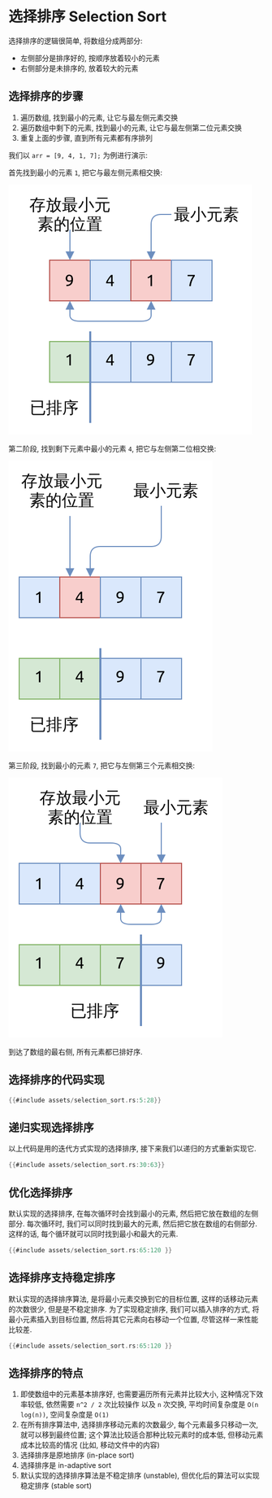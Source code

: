 # 选择排序 Selection Sort

选择排序的逻辑很简单, 将数组分成两部分:

- 左侧部分是排序好的, 按顺序放着较小的元素
- 右侧部分是未排序的, 放着较大的元素

## 选择排序的步骤

1. 遍历数组, 找到最小的元素, 让它与最左侧元素交换
2. 遍历数组中剩下的元素, 找到最小的元素, 让它与最左侧第二位元素交换
3. 重复上面的步骤, 直到所有元素都有序排列

我们以 `arr = [9, 4, 1, 7];` 为例进行演示:

首先找到最小的元素 `1`, 把它与最左侧元素相交换:

![selection sort pass 1](assets/selection-sort-pass1.svg)

第二阶段, 找到剩下元素中最小的元素 `4`, 把它与左侧第二位相交换:

![selection sort pass 2](assets/selection-sort-pass2.svg)

第三阶段, 找到最小的元素 `7`, 把它与左侧第三个元素相交换:

![selection sort pass 3](assets/selection-sort-pass3.svg)

到达了数组的最右侧, 所有元素都已排好序.

## 选择排序的代码实现

```rust
{{#include assets/selection_sort.rs:5:28}}
```

## 递归实现选择排序

以上代码是用的迭代方式实现的选择排序, 接下来我们以递归的方式重新实现它.

```rust
{{#include assets/selection_sort.rs:30:63}}
```

## 优化选择排序

默认实现的选择排序, 在每次循环时会找到最小的元素, 然后把它放在数组的左侧部分.
每次循环时, 我们可以同时找到最大的元素, 然后把它放在数组的右侧部分. 这样的话, 每个循环就可以同时找到最小和最大的元素.

```rust
{{#include assets/selection_sort.rs:65:120 }}
```

## 选择排序支持稳定排序

默认实现的选择排序算法, 是将最小元素交换到它的目标位置, 这样的话移动元素的次数很少, 但是是不稳定排序.
为了实现稳定排序, 我们可以插入排序的方式, 将最小元素插入到目标位置, 然后将其它元素向右移动一个位置,
尽管这样一来性能比较差.

```rust
{{#include assets/selection_sort.rs:65:120 }}
```

## 选择排序的特点

1. 即使数组中的元素基本排序好, 也需要遍历所有元素并比较大小, 这种情况下效率较低, 依然需要 `n^2 / 2` 次比较操作
   以及 `n` 次交换, 平均时间复杂度是 `O(n log(n))`, 空间复杂度是 `O(1)`
2. 在所有排序算法中, 选择排序移动元素的次数最少, 每个元素最多只移动一次, 就可以移到最终位置;
   这个算法比较适合那种比较元素时的成本低, 但移动元素成本比较高的情况 (比如, 移动文件中的内容)
3. 选择排序是原地排序 (in-place sort)
4. 选择排序是 in-adaptive sort
5. 默认实现的选择排序算法是不稳定排序 (unstable), 但优化后的算法可以实现稳定排序 (stable sort)